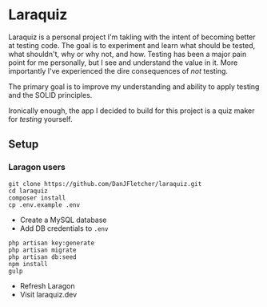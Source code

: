 Laraquiz
===

Laraquiz is a personal project I'm takling with the intent of becoming better at testing code. The goal is to experiment and learn what should be tested, what shouldn't, why or why not, and how. Testing has been a major pain point for me personally, but I see and understand the value in it. More importantly I've experienced the dire consequences of _not_ testing.

The primary goal is to improve my understanding and ability to apply testing and the SOLID principles.

Ironically enough, the app I decided to build for this project is a quiz maker for _testing_ yourself.

## Setup

### Laragon users
```
git clone https://github.com/DanJFletcher/laraquiz.git
cd laraquiz
composer install
cp .env.example .env
```
- Create a MySQL database
- Add DB credentials to `.env`
```
php artisan key:generate
php artisan migrate
php artisan db:seed
npm install
gulp
```
- Refresh Laragon
- Visit laraquiz.dev
